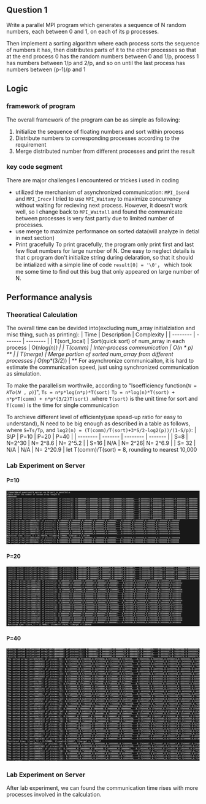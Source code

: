 ## Question 1
Write a parallel MPI program which generates a sequence of N random numbers, each between 0 and 1, on each of its p processes.

Then implement a sorting algorithm where each process sorts the sequence of numbers it has, then distributes parts of it to the other processes so that at the end process 0 has the random numbers between 0 and 1/p, process 1 has numbers between 1/p and 2/p, and so on until the last process has numbers between (p-1)/p and 1

## Logic
### framework of program
The overall framework of the program can be as simple as following:
1. Initialize the sequence of floating numbers and sort within process
2. Distribute numbers to corresponding processes according to the requirement
3. Merge distributed number from different processes and print the result
### key code segment
There are major challenges I encountered or trickes i used in coding
* utilized the merchanism of asynchronized communication: `MPI_Isend` and `MPI_Irecv`
I tried to use `MPI_Waitany` to maximize concurrency without waiting for recieving next process. However, it doesn't work well, so I change back to `MPI_Waitall` and found the communicate between processes is very fast partly due to limited number of processes.
* use merge to maximize performance on sorted data(will analyze in detial in next section)
* Print gracefully
To print gracefully, the program only print first and last few float numbers for large number of N. One easy to neglect details is that c program don't initialize string during delaration, so that it should be intialized with a simple line of code `result[0] = '\0'`， which took me some time to find out this bug that only appeared on large number of N. 

## Performance analysis
### Theoratical Calculation 
The overall time can be devided into(excluding num_array initialziation and misc thing, such as printing):
| Time | Description | Complexity |
| -------- | ------- | -------- |
| T(sort_local) | Sort(quick sort) of num_array in each process | O(n*log(n)) |
| T(comm) | Inter-process communication | O(n * p) ** |
| T(merge) | Merge portion of sorted num_array from different processes | O(n*p*(3/2)) |
** For asynchronize communicaiton, it is hard to estimate the communication speed, just using synchronized communication as simulation.

To make the parallelism worthwile, according to "Isoefficiency function(`𝑁 = 𝐾𝑇𝑜(𝑁 , 𝑝)`)",
`Ts = n*p*log(n*p)*T(sort)`
`Tp = n*log(n)*T(sort) + n*p*T(comm) + n*p*(3/2)T(sort)`
.where `T(sort)` is the unit time for sort and `T(comm)` is the time for single communication

To archieve different level of efficienty(use spead-up ratio for easy to understand), N need to be big enough as described in a table as follows, where `S=Ts/Tp`, and `log2(n) = (T(comm)/T(sort)+3*S/2-log2(p))/(1-S/p)`:
| S\P | P=10 | P=20 | P=40 |
| -------- | ------- | -------- | ------- |
| S=8 |  N=2^30 | N= 2^8.6 | N= 2^5.2 |
| S=16 | N/A | N= 2^26| N= 2^6.9 |
| S= 32 | N/A | N/A | N= 2^20.9 |
let T(comm)/T(sort) = 8, rounding to nearest 10,000

### Lab Experiment on Server
#### P=10
![alt text](p10.png)

#### P=20
![alt text](p20.png)

#### P=40
![alt text](p40.png)

### Lab Experiment on Server
After lab experiment, we can found the communication time rises with more processes involved in the calculation.